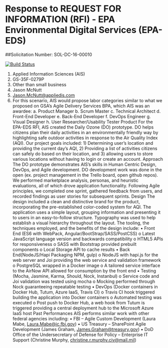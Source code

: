 # Response to REQUEST FOR INFORMATION (RFI) - EPA Environmental Digital Services (EPA-EDS)
##Solicitation Number: SOL-DC-16-00010

[![Build Status](https://travis-ci.org/AppliedIS/EPA-RFI.svg)](https://travis-ci.org/AppliedIS/EPA-RFI)


1.	Applied Information Sciences (AIS)
2.	GS-35F-0279P
3.	Other than small business    
4.	Jason McNutt
5.	Jason.McNutt@appliedis.com
6.	For this scenario, AIS would propose labor categories similar to what we proposed on GSA’s Agile Delivery Services BPA, which AIS was an awardee:
a.	Product Manager
b.	Scrum Master
c.	Technical Architect
d.	Front-End Developer
e.	Back-End Developer
f.	DevOps Engineer
g.	Visual Designer
h.	User Researcher/Usability Tester
Product
For the EPA-EDS RFI, AIS created the Daily Ozone (DO) prototype.  DO helps citizens plan their daily activities in an environmentally friendly way by highlighting safe outdoor activities in response to the Air Quality Index (AQI). Our project goals included: 1) Determining user’s location and providing the current day’s AQI, 2) Providing a list of activities citizens can safely do based on their location, and 3) allowing users to store various locations without having to login or create an account.
Approach
The DO prototype demonstrates AIS’s skills in Human Centric Design, DevOps, and Agile development. DO development work was done in the open (ex. project management in the Trello board, open github repos).  We performed marketplace analysis, personas, and heuristic evaluations, all of which drove application functionality. Following Agile principles, we completed one sprint, gathered feedback from users, and recorded findings as user stories for subsequent sprints.
Design
The design included a clean and distinctive brand for the product, incorporating the pre-established color-coded system for AQI.  The application uses a simple layout, grouping information and presenting it to users in an easy-to-follow structure.  Typography was used to help establish a visual hierarchy throughout the layout.  The tooling, the techniques employed, and the benefits of the design include:
•	Front End (ES6 with WebPack, Angular/BootStrap/SASS/PostCSS)
o	Latest JavaScript language version and backwards compatibility
o	HTML5 APIs for responsiveness
o	SASS with Bootstrap provided prebuilt components
o	Local Storage API to cache results
•	Back End(NodeJS/Hapi Packaging NPM, gulp)
o	NodeJS with hapi.js for the web server and Joi providing the web service and validation framework
o	PostgreSQL wrapped in a Docker image 
o	A tailored service interface to the AirNow API allowed for consumption by the front end
•	Testing (Mocha, Jasmine, Karma, Should, Nock, Instanbul)
o	Service code and Joi validation was tested using mocha
o	Mocking performed through Nock guaranteeing repeatable testing
•	DevOps (Docker containers in Docker Hub, Tutum, Azure IaaS, Travis CI)
o	Travis CI hook triggered building the application into Docker containers
o	Automated testing was executed
o	Post push to Docker Hub, a web hook from Tutum is triggered providing a central deployment hub to the Microsoft Azure IaaS host
Past Performances
AIS performs similar work with other federal agencies including:
•	FBI – Agile Custom Development (Laura Mabe, Laura.Mabe@ic.fbi.gov)
•	US Treasury – SharePoint Agile Development (James Graham, James.Graham@treasury.gov)
•	DoD Office of the Undersecretary of Defense for Policy – Enterprise IT Support (Christine Murphy, christine.r.murphy.civ@mail.mil)




